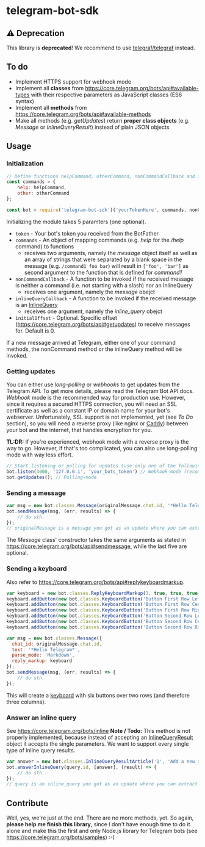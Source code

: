 # telegram-bot-sdk
## ⚠️ Deprecation
This library is __deprecated__! We recommend to use  [telegraf/telegraf](https://github.com/telegraf/telegraf) instead.

## To do
* Implement HTTPS support for webhook mode
* Implement all **classes** from https://core.telegram.org/bots/api#available-types with their respective parameters as JavaScript classes (ES6 syntax)
* Implement all **methods** from https://core.telegram.org/bots/api#available-methods
* Make all methods (e.g. *getUpdates*) return **proper class objects** (e.g. *Message* or *InlineQueryResult*) instead of plain JSON objects

## Usage
### Initialization
```javascript
// Define functions helpCommand, otherCommand, nonCommandCallback and inlineQueryCallback here
const commands = {
    help: helpCommand,
    other: otherCommand
};

const bot = require('telegram-bot-sdk')('yourTokenHere', commands, nonCommandCallback, inlineQueryCallback);
```

Initializing the module takes 5 paramters (one optional).
* `token` - Your bot's token you received from the BotFather
* `commands` - An object of mapping commands (e.g. *help* for the */help* command) to functions
  * receives two arguments, namely the *message* object itself as well as an array of strings that were separated by a blank space in the message (e.g. `/command1 foo bar`) will result in `['foo', 'bar']` as second argument to the function that is defined for *command1*
* `nonCommandCallback` - A function to be invoked if the received message is neither a command (i.e. not starting with a slash) nor an InlineQuery
  * receives one argument, namely the *message* obejct
* `inlineQueryCallback` - A function to be invoked if the received message is an [InlineQuery](https://core.telegram.org/bots/api#inlinequery)
  * receives one argument, namely the *inline_query* obejct
* `initialOffset` - Optional. Specific offset (https://core.telegram.org/bots/api#getupdates) to receive messages for. Default is 0.

If a new message arrived at Telegram, either one of your command methods, the nonCommand method or the inlineQuery method will be invoked.

### Getting updates
You can either use _long-polling_ or _webhooks_ to get updates from the Telegram API. To get more details, please read the Telegram Bot API docs. _Webhook_ mode is the recommended way for production use. However, since it requires a secured HTTPS connection, you will need an SSL certificate as well as a constant IP or domain name for your bot's webserver. Unfortunately, SSL support is not implemented, yet (see _To Do_ section), so you will need a reverse proxy (like nginx or [Caddy](https://caddyserver.com)) between your bot and the internet, that handles encryption for you. 

__TL:DR:__ If you're experienced, webhook mode with a reverse proxy is the way to go. However, if that's too complicated, you can also use long-polling mode with way less effort.

```javascript
// Start listening or polling for updates (use only one of the following lines!)
bot.listen(3000, '127.0.0.1', 'your_bots_token') // Webhook-mode (recommended) (port, path)
bot.getUpdates(); // Polling-mode
```

### Sending a message
```javascript
var msg = new bot.classes.Message(originalMessage.chat.id, '*Hello Telegram*', 'Markdown');
bot.sendMessage(msg, (err, results) => {
    // do sth.
});
// originalMessage is a message you got as an update where you can extract the chat_id from and send an answer for it
```
The *Message* class' constructor takes the same arguments as stated in https://core.telegram.org/bots/api#sendmessage, while the last five are optional.

### Sending a keyboard
Also refer to https://core.telegram.org/bots/api#replykeyboardmarkup.
```javascript
var keyboard = new bot.classes.ReplyKeyboardMarkup(3, true, true, true);
keyboard.addButton(new bot.classes.KeyboardButton('Button First Row Left'));
keyboard.addButton(new bot.classes.KeyboardButton('Button First Row Center'));
keyboard.addButton(new bot.classes.KeyboardButton('Button First Row Right'));
keyboard.addButton(new bot.classes.KeyboardButton('Button Second Row Left'));
keyboard.addButton(new bot.classes.KeyboardButton('Button Second Row Center'));
keyboard.addButton(new bot.classes.KeyboardButton('Button Second Row Right'));

var msg = new bot.classes.Message({
  chat_id: originalMessage.chat.id,
  text: '*Hello Telegram*',
  parse_mode: 'Markdown',
  reply_markup: keyboard
});
bot.sendMessage(msg, (err, results) => {
    // do sth.
});
```
This will create a [keyboard](https://core.telegram.org/bots#keyboards) with six buttons over two rows (and therefore three columns).

### Answer an inline query
See https://core.telegram.org/bots/inline
**Note / Todo:** This method is not properly implemented, because instead of accepting an [InlineQueryResult](https://core.telegram.org/bots/api#inlinequeryresult) object it accepts the single parameters. We want to support every single type of inline query results.
```javascript
var answer = new bot.classes.InlineQueryResultArticle('1', 'Add a new item.', new bot.classes.InputTextMessageContent('Add *foo* to my collection', 'Markdown'));
bot.answerInlineQuery(query.id, [answer], (result) => {
    // do sth.
});
// query is an inline_query you got as an update where you can extract the id from and send results for it
```

## Contribute
Well, yes, we're just at the end. There are no more methods, yet. So again, **please help me finish this library**, since I don't have enough time to do it alone and make this the first and only Node.js library for Telegram bots (see https://core.telegram.org/bots/samples) :-)
